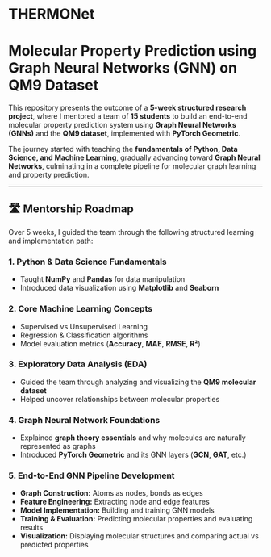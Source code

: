 # THERMONet
# Molecular Property Prediction using Graph Neural Networks (GNN) on QM9 Dataset

This repository presents the outcome of a **5-week structured research project**, where I mentored a team of **15 students** to build an end-to-end molecular property prediction system using **Graph Neural Networks (GNNs)** and the **QM9 dataset**, implemented with **PyTorch Geometric**.

The journey started with teaching the **fundamentals of Python, Data Science, and Machine Learning**, gradually advancing toward **Graph Neural Networks**, culminating in a complete pipeline for molecular graph learning and property prediction.

---

## 🛣️ Mentorship Roadmap

Over 5 weeks, I guided the team through the following structured learning and implementation path:

### 1. Python & Data Science Fundamentals
- Taught **NumPy** and **Pandas** for data manipulation
- Introduced data visualization using **Matplotlib** and **Seaborn**

### 2. Core Machine Learning Concepts
- Supervised vs Unsupervised Learning
- Regression & Classification algorithms
- Model evaluation metrics (**Accuracy**, **MAE**, **RMSE**, **R²**)

### 3. Exploratory Data Analysis (EDA)
- Guided the team through analyzing and visualizing the **QM9 molecular dataset**
- Helped uncover relationships between molecular properties

### 4. Graph Neural Network Foundations
- Explained **graph theory essentials** and why molecules are naturally represented as graphs
- Introduced **PyTorch Geometric** and its GNN layers (**GCN**, **GAT**, etc.)

### 5. End-to-End GNN Pipeline Development
- **Graph Construction:** Atoms as nodes, bonds as edges
- **Feature Engineering:** Extracting node and edge features
- **Model Implementation:** Building and training GNN models
- **Training & Evaluation:** Predicting molecular properties and evaluating results
- **Visualization:** Displaying molecular structures and comparing actual vs predicted properties
